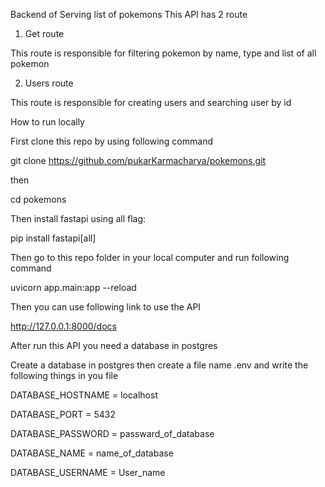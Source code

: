 Backend of Serving list of pokemons
This API has 2 route
1) Get route

This route is responsible for filtering pokemon by name, type and list of all pokemon

2) Users route

This route is responsible for creating users and searching user by id

How to run locally

First clone this repo by using following command

git clone https://github.com/pukarKarmacharya/pokemons.git

then

cd pokemons

Then install fastapi using all flag:

pip install fastapi[all]

Then go to this repo folder in your local computer and run following command

uvicorn app.main:app --reload

Then you can use following link to use the API

http://127.0.0.1:8000/docs 


After run this API you need a database in postgres

Create a database in postgres then create a file name .env and write the following things in you file

DATABASE_HOSTNAME = localhost

DATABASE_PORT = 5432

DATABASE_PASSWORD = passward_of_database

DATABASE_NAME = name_of_database

DATABASE_USERNAME = User_name

